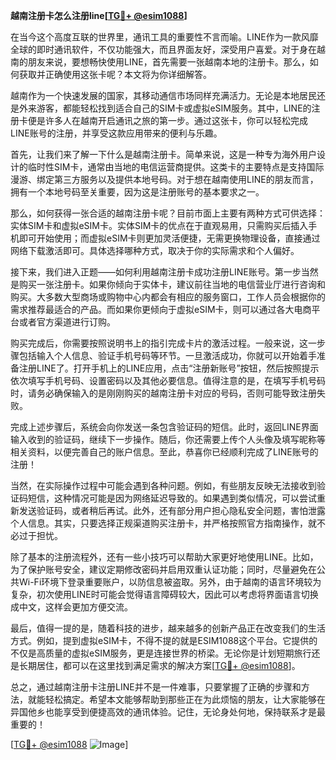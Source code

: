 **越南注册卡怎么注册line[[TG💪+ @esim1088](https://t.me/s/esim1088)]**

在当今这个高度互联的世界里，通讯工具的重要性不言而喻。LINE作为一款风靡全球的即时通讯软件，不仅功能强大，而且界面友好，深受用户喜爱。对于身在越南的朋友来说，要想畅快使用LINE，首先需要一张越南本地的注册卡。那么，如何获取并正确使用这张卡呢？本文将为你详细解答。

越南作为一个快速发展的国家，其移动通信市场同样充满活力。无论是本地居民还是外来游客，都能轻松找到适合自己的SIM卡或虚拟eSIM服务。其中，LINE的注册卡便是许多人在越南开启通讯之旅的第一步。通过这张卡，你可以轻松完成LINE账号的注册，并享受这款应用带来的便利与乐趣。

首先，让我们来了解一下什么是越南注册卡。简单来说，这是一种专为海外用户设计的临时性SIM卡，通常由当地的电信运营商提供。这类卡的主要特点是支持国际漫游、绑定第三方服务以及提供本地号码。对于想在越南使用LINE的朋友而言，拥有一个本地号码至关重要，因为这是注册账号的基本要求之一。

那么，如何获得一张合适的越南注册卡呢？目前市面上主要有两种方式可供选择：实体SIM卡和虚拟eSIM卡。实体SIM卡的优点在于直观易用，只需购买后插入手机即可开始使用；而虚拟eSIM卡则更加灵活便捷，无需更换物理设备，直接通过网络下载激活即可。具体选择哪种方式，取决于你的实际需求和个人偏好。

接下来，我们进入正题——如何利用越南注册卡成功注册LINE账号。第一步当然是购买一张注册卡。如果你倾向于实体卡，建议前往当地的电信营业厅进行咨询和购买。大多数大型商场或购物中心内都会有相应的服务窗口，工作人员会根据你的需求推荐最适合的产品。而如果你更倾向于虚拟eSIM卡，则可以通过各大电商平台或者官方渠道进行订购。

购买完成后，你需要按照说明书上的指引完成卡片的激活过程。一般来说，这一步骤包括输入个人信息、验证手机号码等环节。一旦激活成功，你就可以开始着手准备注册LINE了。打开手机上的LINE应用，点击“注册新账号”按钮，然后按照提示依次填写手机号码、设置密码以及其他必要信息。值得注意的是，在填写手机号码时，请务必确保输入的是刚刚购买的越南注册卡对应的号码，否则可能导致注册失败。

完成上述步骤后，系统会向你发送一条包含验证码的短信。此时，返回LINE界面输入收到的验证码，继续下一步操作。随后，你还需要上传个人头像及填写昵称等相关资料，以便完善自己的账户信息。至此，恭喜你已经顺利完成了LINE账号的注册！

当然，在实际操作过程中可能会遇到各种问题。例如，有些朋友反映无法接收到验证码短信，这种情况可能是因为网络延迟导致的。如果遇到类似情况，可以尝试重新发送验证码，或者稍后再试。此外，还有部分用户担心隐私安全问题，害怕泄露个人信息。其实，只要选择正规渠道购买注册卡，并严格按照官方指南操作，就不必过于担忧。

除了基本的注册流程外，还有一些小技巧可以帮助大家更好地使用LINE。比如，为了保护账号安全，建议定期修改密码并启用双重认证功能；同时，尽量避免在公共Wi-Fi环境下登录重要账户，以防信息被盗取。另外，由于越南的语言环境较为复杂，初次使用LINE时可能会觉得语言障碍较大，因此可以考虑将界面语言切换成中文，这样会更加方便交流。

最后，值得一提的是，随着科技的进步，越来越多的创新产品正在改变我们的生活方式。例如，提到虚拟eSIM卡，不得不提的就是ESIM1088这个平台。它提供的不仅是高质量的虚拟eSIM服务，更是连接世界的桥梁。无论你是计划短期旅行还是长期居住，都可以在这里找到满足需求的解决方案[[TG💪+ @esim1088](https://t.me/s/esim1088)]。

总之，通过越南注册卡注册LINE并不是一件难事，只要掌握了正确的步骤和方法，就能轻松搞定。希望本文能够帮助到那些正在为此烦恼的朋友，让大家能够在异国他乡也能享受到便捷高效的通讯体验。记住，无论身处何地，保持联系才是最重要的！

[[TG💪+ @esim1088](https://t.me/s/esim1088) ![Image](https://i.postimg.cc/4NQfJmqS/Snipaste-2025-05-13-00-14-12.png)]